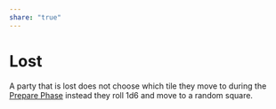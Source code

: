 ```yaml
---  
share: "true"  
---  
```

  
# Lost  
  
A party that is lost does not choose which tile they move to during the [Prepare Phase](./Prepare%20Phase.html) instead they roll 1d6 and move to a random square.